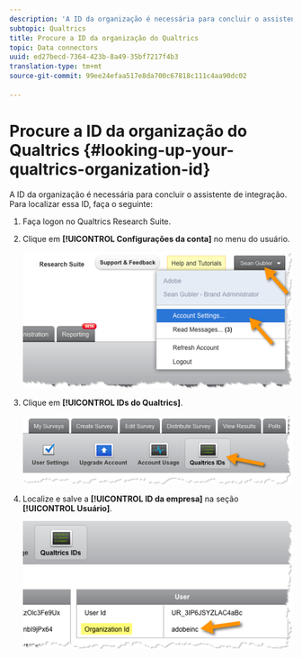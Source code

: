 ```yaml
---
description: 'A ID da organização é necessária para concluir o assistente de integração. Para localizar essa ID, faça o seguinte:'
subtopic: Qualtrics
title: Procure a ID da organização do Qualtrics
topic: Data connectors
uuid: ed27becd-7364-423b-8a49-35bf7217f4b3
translation-type: tm+mt
source-git-commit: 99ee24efaa517e8da700c67818c111c4aa90dc02

---
```



# Procure a ID da organização do Qualtrics {#looking-up-your-qualtrics-organization-id}

A ID da organização é necessária para concluir o assistente de integração. Para localizar essa ID, faça o seguinte:

1. Faça logon no Qualtrics Research Suite.
1. Clique em **[!UICONTROL Configurações da conta]** no menu do usuário.

   ![](assets/qualtrics-org-id-1.png)

1. Clique em **[!UICONTROL IDs do Qualtrics]**.

   ![](assets/qualtrics-org-id-2.png)

1. Localize e salve a **[!UICONTROL ID da empresa]** na seção **[!UICONTROL Usuário]**.

   ![](assets/qualtrics-org-id-3.png)

